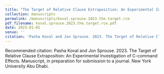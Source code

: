 ```yaml
---
title: "The Target of Relative Clause Extraposition: An Experimental Investigation of C-command Effects"
collection: manuscripts
permalink: /manuscripts/koval.sprouse.2023.the.target.rce
pdf_filename: koval.sprouse.2023.the.target.rce.pdf
date: 2023-01-01
venue: ''
citation: 'Pasha Koval and Jon Sprouse. 2023. The Target of Relative Clause Extraposition: An Experimental Investigation of C-command Effects. Manuscript, in preparation for submission to a journal. New York University Abu Dhabi.'
---
```


Recommended citation: Pasha Koval and Jon Sprouse. 2023. The Target of Relative Clause Extraposition: An Experimental Investigation of C-command Effects. Manuscript, in preparation for submission to a journal. New York University Abu Dhabi.